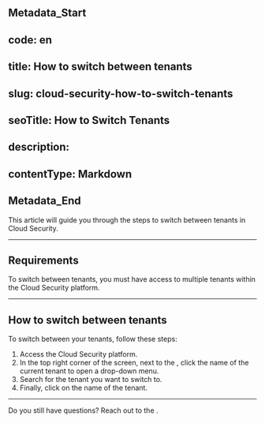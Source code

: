 ## Metadata_Start 
## code: en
## title: How to switch between tenants 
## slug: cloud-security-how-to-switch-tenants 
## seoTitle: How to Switch Tenants 
## description:  
## contentType: Markdown 
## Metadata_End
This article will guide you through the steps to switch between tenants in Cloud Security.

* * *

## Requirements
To switch between tenants, you must have access to multiple tenants within the Cloud Security platform. 

* * *


## How to switch between tenants

To switch between your tenants, follow these steps:

1. Access the Cloud Security platform.
2. In the top right corner of the screen, next to the , click the name of the current tenant to open a drop-down menu.
4. Search for the tenant you want to switch to.
5. Finally, click on the name of the tenant.

* * *

Do you still have questions? Reach out to the .